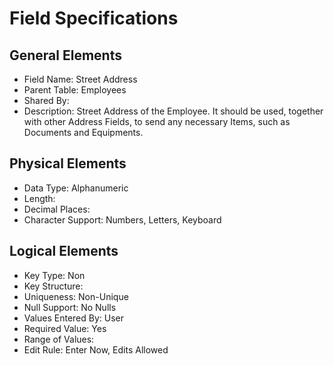 # Field Specifications

## General Elements

- Field Name: Street Address
- Parent Table: Employees
- Shared By: 
- Description: Street Address of the Employee. It should be used, together with other Address Fields, to send any necessary Items, such as Documents and Equipments.

## Physical Elements

- Data Type: Alphanumeric
- Length: 
- Decimal Places: 
- Character Support: Numbers, Letters, Keyboard

## Logical Elements

- Key Type: Non
- Key Structure: 
- Uniqueness: Non-Unique
- Null Support: No Nulls
- Values Entered By: User
- Required Value: Yes
- Range of Values: 
- Edit Rule: Enter Now, Edits Allowed
